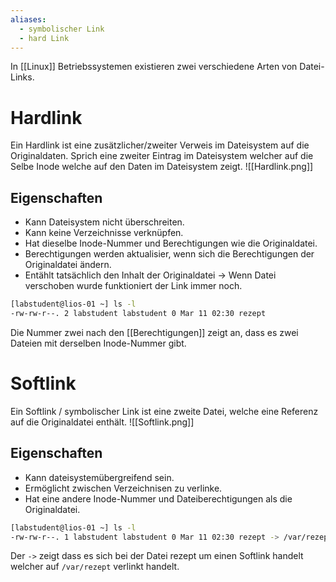 ```yaml
---
aliases:
  - symbolischer Link
  - hard Link
---
```

In [[Linux]] Betriebssystemen existieren zwei verschiedene Arten von Datei-Links.

# Hardlink
Ein Hardlink ist eine zusätzlicher/zweiter Verweis im Dateisystem auf die Originaldaten. Sprich eine zweiter Eintrag im Dateisystem welcher auf die Selbe Inode welche auf den Daten im Dateisystem zeigt.
![[Hardlink.png]]
## Eigenschaften
- Kann Dateisystem nicht überschreiten.
- Kann keine Verzeichnisse verknüpfen.
- Hat dieselbe Inode-Nummer und Berechtigungen wie die Originaldatei.
- Berechtigungen werden aktualisier, wenn sich die Berechtigungen der Originaldatei ändern.
- Entählt tatsächlich den Inhalt der Originaldatei -> Wenn Datei verschoben wurde funktioniert der Link immer noch.

```bash
[labstudent@lios-01 ~] ls -l
-rw-rw-r--. 2 labstudent labstudent 0 Mar 11 02:30 rezept
```
Die Nummer zwei nach den [[Berechtigungen]] zeigt an, dass es zwei Dateien mit derselben Inode-Nummer gibt.

# Softlink
Ein Softlink / symbolischer Link ist eine zweite Datei, welche eine Referenz auf die Originaldatei enthält.
![[Softlink.png]]
## Eigenschaften
- Kann dateisystemübergreifend sein.
- Ermöglicht zwischen Verzeichnisen zu verlinke.
- Hat eine andere Inode-Nummer und Dateiberechtigungen als die Originaldatei.
```bash
[labstudent@lios-01 ~] ls -l
-rw-rw-r--. 1 labstudent labstudent 0 Mar 11 02:30 rezept -> /var/rezept
```
Der `->` zeigt dass es sich bei der Datei rezept um einen Softlink handelt welcher auf `/var/rezept` verlinkt handelt.